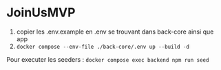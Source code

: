 # JoinUsMVP

1) copier les .env.example en .env se trouvant dans back-core ainsi que app
2) `docker compose --env-file ./back-core/.env up --build -d`


Pour executer les seeders :
`docker compose exec backend npm run seed`

